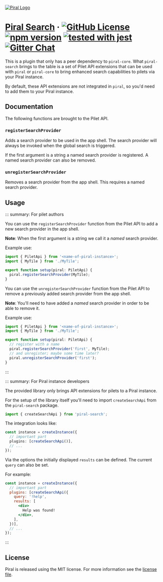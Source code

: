 [![Piral Logo](https://github.com/smapiot/piral/raw/master/docs/assets/logo.png)](https://piral.io)

# [Piral Search](https://piral.io) &middot; [![GitHub License](https://img.shields.io/badge/license-MIT-blue.svg)](https://github.com/smapiot/piral/blob/master/LICENSE) [![npm version](https://img.shields.io/npm/v/piral-search.svg?style=flat)](https://www.npmjs.com/package/piral-search) [![tested with jest](https://img.shields.io/badge/tested_with-jest-99424f.svg)](https://jestjs.io) [![Gitter Chat](https://badges.gitter.im/gitterHQ/gitter.png)](https://gitter.im/piral-io/community)

This is a plugin that only has a peer dependency to `piral-core`. What `piral-search` brings to the table is a set of Pilet API extensions that can be used with `piral` or `piral-core` to bring enhanced search capabilities to pilets via your Piral instance.

By default, these API extensions are not integrated in `piral`, so you'd need to add them to your Piral instance.

## Documentation

The following functions are brought to the Pilet API.

### `registerSearchProvider`

Adds a search provider to be used in the app shell. The search provider will always be invoked when the global search is triggered.

If the first argument is a string a named search provider is registered. A named search provider can also be removed.

### `unregisterSearchProvider`

Removes a search provider from the app shell. This requires a named search provider.

## Usage

::: summary: For pilet authors

You can use the `registerSearchProvider` function from the Pilet API to add a new search provider in the app shell.

**Note**: When the first argument is a string we call it a *named* search provider.

Example use:

```ts
import { PiletApi } from '<name-of-piral-instance>';
import { MyTile } from './MyTile';

export function setup(piral: PiletApi) {
  piral.registerSearchProvider(MyTile);
}
```

You can use the `unregisterSearchProvider` function from the Pilet API to remove a previously added search provider from the app shell.

**Note**: You'll need to have added a *named* search provider in order to be able to remove it.

Example use:

```ts
import { PiletApi } from '<name-of-piral-instance>';
import { MyTile } from './MyTile';

export function setup(piral: PiletApi) {
  // register with a name
  piral.registerSearchProvider('first', MyTile);
  // and unregister; maybe some time later?
  piral.unregisterSearchProvider('first');
}
```

:::

::: summary: For Piral instance developers

The provided library only brings API extensions for pilets to a Piral instance.

For the setup of the library itself you'll need to import `createSearchApi` from the `piral-search` package.

```ts
import { createSearchApi } from 'piral-search';
```

The integration looks like:

```ts
const instance = createInstance({
  // important part
  plugins: [createSearchApi()],
  // ...
});
```

Via the options the initially displayed `results` can be defined. The current `query` can also be set.

For example:

```jsx
const instance = createInstance({
  // important part
  plugins: [createSearchApi({
    query: '!help',
    results: [
      <div>
        Help was found!
      </div>,
    ],
  })],
  // ...
});
```

:::

## License

Piral is released using the MIT license. For more information see the [license file](./LICENSE).
